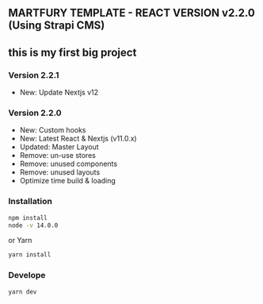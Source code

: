 ## MARTFURY TEMPLATE - REACT VERSION v2.2.0 (Using Strapi CMS)
## this is my first big project 
### Version 2.2.1

* New: Update Nextjs v12

### Version 2.2.0

* New: Custom hooks
* New: Latest React & Nextjs (v11.0.x)
* Updated: Master Layout
* Remove: un-use stores
* Remove: unused components
* Remove: unused layouts
* Optimize time build & loading


### Installation

```bash
npm install
node -v 14.0.0
```

or Yarn

```bash
yarn install 
```

### Develope

```bash
yarn dev 
```
